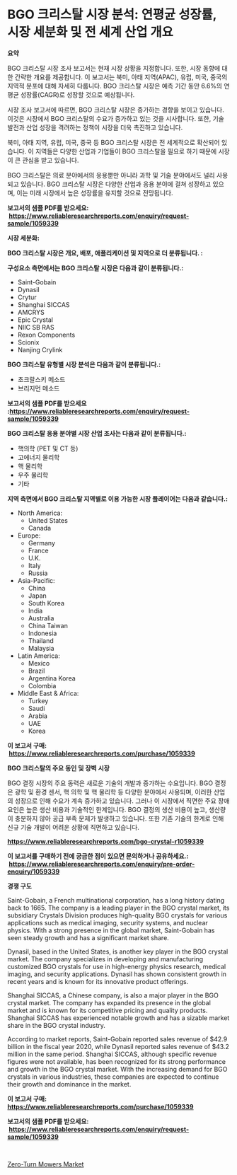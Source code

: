 <p><h1>BGO 크리스탈 시장 분석: 연평균 성장률, 시장 세분화 및 전 세계 산업 개요</h1></p><p><strong>요약</strong></p>
<p><p>BGO 크리스탈 시장 조사 보고서는 현재 시장 상황을 지정합니다. 또한, 시장 동향에 대한 간략한 개요를 제공합니다. 이 보고서는 북미, 아태 지역(APAC), 유럽, 미국, 중국의 지역적 분포에 대해 자세히 다룹니다. BGO 크리스탈 시장은 예측 기간 동안 6.6%의 연평균 성장률(CAGR)로 성장할 것으로 예상됩니다.</p><p>시장 조사 보고서에 따르면, BGO 크리스탈 시장은 증가하는 경향을 보이고 있습니다. 이것은 시장에서 BGO 크리스탈의 수요가 증가하고 있는 것을 시사합니다. 또한, 기술 발전과 산업 성장을 격려하는 정책이 시장을 더욱 촉진하고 있습니다.</p><p>북미, 아태 지역, 유럽, 미국, 중국 등 BGO 크리스탈 시장은 전 세계적으로 확산되어 있습니다. 이 지역들은 다양한 산업과 기업들이 BGO 크리스탈을 필요로 하기 때문에 시장이 큰 관심을 받고 있습니다.</p><p>BGO 크리스탈은 의료 분야에서의 응용뿐만 아니라 과학 및 기술 분야에서도 널리 사용되고 있습니다. BGO 크리스탈 시장은 다양한 산업과 응용 분야에 걸쳐 성장하고 있으며, 이는 미래 시장에서 높은 성장률을 유지할 것으로 전망됩니다.</p></p>
<p><strong>보고서의 샘플 PDF를 받으세요: &nbsp;<a href="https://www.reliableresearchreports.com/enquiry/request-sample/1059339">https://www.reliableresearchreports.com/enquiry/request-sample/1059339</a></strong></p>
<p><strong>시장 세분화:</strong></p>
<p><strong> BGO 크리스탈 시장은 개요, 배포, 애플리케이션 및 지역으로 더 분류됩니다. :</strong></p>
<p><strong>구성요소 측면에서는 BGO 크리스탈 시장은 다음과 같이 분류됩니다.:</strong></p>
<p><ul><li>Saint-Gobain</li><li>Dynasil</li><li>Crytur</li><li>Shanghai SICCAS</li><li>AMCRYS</li><li>Epic Crystal</li><li>NIIC SB RAS</li><li>Rexon Components</li><li>Scionix</li><li>Nanjing Crylink</li></ul></p>
<p><strong> BGO 크리스탈 유형별 시장 분석은 다음과 같이 분류됩니다.:</strong></p>
<p><ul><li>초크랄스키 메소드</li><li>브리지먼 메소드</li></ul></p>
<p><strong>보고서의 샘플 PDF를 받으세요 :<a href="https://www.reliableresearchreports.com/enquiry/request-sample/1059339">https://www.reliableresearchreports.com/enquiry/request-sample/1059339</a></strong></p>
<p><strong> BGO 크리스탈 응용 분야별 시장 산업 조사는 다음과 같이 분류됩니다.:</strong></p>
<p><ul><li>핵의학 (PET 및 CT 등)</li><li>고에너지 물리학</li><li>핵 물리학</li><li>우주 물리학</li><li>기타</li></ul></p>
<p><strong>지역 측면에서 BGO 크리스탈 지역별로 이용 가능한 시장 플레이어는 다음과 같습니다.:</strong></p>
<p><ul>
    <li>
        North America:
        <ul>
            <li>United States</li>
            <li>Canada</li>
        </ul>
    </li>
    <li>
        Europe:
        <ul>
            <li>Germany</li>
            <li>France</li>
            <li>U.K.</li>
            <li>Italy</li>
            <li>Russia</li>
        </ul>
    </li>
    <li>
        Asia-Pacific:
        <ul>
            <li>China</li>
            <li>Japan</li>
            <li>South Korea</li>
            <li>India</li>
            <li>Australia</li>
            <li>China Taiwan</li>
            <li>Indonesia</li>
            <li>Thailand</li>
            <li>Malaysia</li>
        </ul>
    </li>
    <li>
        Latin America:
        <ul>
            <li>Mexico</li>
            <li>Brazil</li>
            <li>Argentina Korea</li>
            <li>Colombia</li>
        </ul>
    </li>
    <li>
        Middle East & Africa:
        <ul>
            <li>Turkey</li>
            <li>Saudi</li>
            <li>Arabia</li>
            <li>UAE</li>
            <li>Korea</li>
        </ul>
    </li>
    </ul></p>
<p><strong>이 보고서 구매: &nbsp;<a href="https://www.reliableresearchreports.com/purchase/1059339">https://www.reliableresearchreports.com/purchase/1059339</a></strong></p>
<p><strong>BGO 크리스탈의 주요 동인 및 장벽 시장</strong></p>
<p><p>BGO 결정 시장의 주요 동력은 새로운 기술의 개발과 증가하는 수요입니다. BGO 결정은 광학 및 환경 센서, 핵 의학 및 핵 물리학 등 다양한 분야에서 사용되며, 이러한 산업의 성장으로 인해 수요가 계속 증가하고 있습니다. 그러나 이 시장에서 직면한 주요 장애요인은 높은 생산 비용과 기술적인 한계입니다. BGO 결정의 생산 비용이 높고, 생산량이 충분하지 않아 공급 부족 문제가 발생하고 있습니다. 또한 기존 기술의 한계로 인해 신규 기술 개발이 어려운 상황에 직면하고 있습니다.</p></p>
<p><strong><a href="https://www.reliableresearchreports.com/bgo-crystal-r1059339">https://www.reliableresearchreports.com/bgo-crystal-r1059339</a></strong></p>
<p><strong>이 보고서를 구매하기 전에 궁금한 점이 있으면 문의하거나 공유하세요.: &nbsp;<a href="https://www.reliableresearchreports.com/enquiry/pre-order-enquiry/1059339">https://www.reliableresearchreports.com/enquiry/pre-order-enquiry/1059339</a></strong></p>
<p><strong>경쟁 구도</strong></p>
<p><p>Saint-Gobain, a French multinational corporation, has a long history dating back to 1665. The company is a leading player in the BGO crystal market, its subsidiary Crystals Division produces high-quality BGO crystals for various applications such as medical imaging, security systems, and nuclear physics. With a strong presence in the global market, Saint-Gobain has seen steady growth and has a significant market share.</p><p>Dynasil, based in the United States, is another key player in the BGO crystal market. The company specializes in developing and manufacturing customized BGO crystals for use in high-energy physics research, medical imaging, and security applications. Dynasil has shown consistent growth in recent years and is known for its innovative product offerings.</p><p>Shanghai SICCAS, a Chinese company, is also a major player in the BGO crystal market. The company has expanded its presence in the global market and is known for its competitive pricing and quality products. Shanghai SICCAS has experienced notable growth and has a sizable market share in the BGO crystal industry.</p><p>According to market reports, Saint-Gobain reported sales revenue of $42.9 billion in the fiscal year 2020, while Dynasil reported sales revenue of $43.2 million in the same period. Shanghai SICCAS, although specific revenue figures were not available, has been recognized for its strong performance and growth in the BGO crystal market. With the increasing demand for BGO crystals in various industries, these companies are expected to continue their growth and dominance in the market.</p></p>
<p><strong>이 보고서 구매: &nbsp; <a href="https://www.reliableresearchreports.com/purchase/1059339">https://www.reliableresearchreports.com/purchase/1059339</a></strong></p>
<p><strong>보고서의 샘플 PDF를 받으세요: &nbsp;<a href="https://www.reliableresearchreports.com/enquiry/request-sample/1059339">https://www.reliableresearchreports.com/enquiry/request-sample/1059339</a></strong><strong></strong></p>
<p>&nbsp;</p>
<p><p><a href="https://github.com/PeterParrish5/Market-Research-Report-List-4/blob/main/zero-turn-mowers-market.md">Zero-Turn Mowers Market</a></p></p>